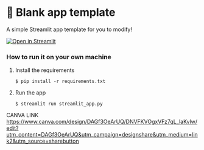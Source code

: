 # 🎈 Blank app template

A simple Streamlit app template for you to modify!

[![Open in Streamlit](https://static.streamlit.io/badges/streamlit_badge_black_white.svg)](https://blank-app-template.streamlit.app/)

### How to run it on your own machine

1. Install the requirements

   ```
   $ pip install -r requirements.txt
   ```

2. Run the app

   ```
   $ streamlit run streamlit_app.py
   ```


CANVA LINK
https://www.canva.com/design/DAGf3OeArUQ/DNVFKVOgxVFz7qL_laKvlw/edit?utm_content=DAGf3OeArUQ&utm_campaign=designshare&utm_medium=link2&utm_source=sharebutton
